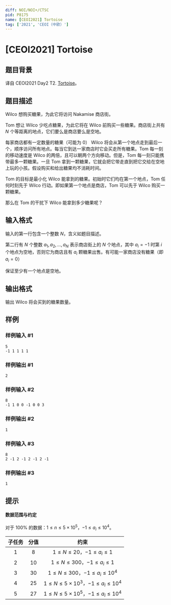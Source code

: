 ```yaml
---
diff: NOI/NOI+/CTSC
pid: P8175
name: [CEOI2021] Tortoise
tag: ['2021', 'CEOI（中欧）']
---
```

# [CEOI2021] Tortoise
## 题目背景

译自 CEOI2021 Day2 T2. [Tortoise](https://hsin.hr/ceoi/competition/ceoi2021_day2_tasks.pdf)。

## 题目描述

Wilco 想购买糖果，为此它将访问 Nakamise 商店街。

Tom 想让 Wilco 少吃点糖果，为此它将在 Wilco 前购买一些糖果。商店街上共有 $N$ 个等距离的地点，它们要么是商店要么是空地。

每家商店都有一定数量的糖果（可能为 $0$） Wilco 将会从第一个地点走到最后一个，顺序访问所有地点。每当它到达一家商店时它会买走所有糖果。Tom 每一刻的移动速度是 Wilco 的两倍，且可以朝两个方向移动。但是，Tom 每一刻只能携带最多一颗糖果。一旦 Tom 拿到一颗糖果，它就会把它带走直到把它交给在空地上玩的小孩。假设购买和给出糖果均不消耗时间。

Tom 的目标是最小化 Wilco 能拿到的糖果。初始时它们均在第一个地点，Tom 任何时刻先于 Wilco 行动。即如果第一个地点是商店，Tom 可以先于 Wilco 购买一颗糖果。

那么在 Tom 的干扰下 Wilco 能拿到多少糖果呢？
## 输入格式

输入的第一行包含一个整数 $N$，含义如题目描述。  

第二行有 $N$ 个整数 $a_1,a_2,\dots,a_N$ 表示商店街上的 $N$ 个地点，其中 $a_i=-1$ 时第 $i$ 个地点为空地，否则它为商店且有 $a_i$ 颗糖果出售。有可能一家商店没有糖果（即 $a_i=0$）

保证至少有一个地点是空地。
## 输出格式

输出 Wilco 将会买到的糖果数量。
## 样例

### 样例输入 #1
```
5
-1 1 1 1 1
```
### 样例输出 #1
```
2
```
### 样例输入 #2
```
8
-1 1 0 0 -1 0 0 3
```
### 样例输出 #2
```
1
```
### 样例输入 #3
```
8
2 -1 2 -1 2 -1 2 -1
```
### 样例输出 #3
```
1
```
## 提示

#### 数据范围与约定

对于 $100\%$ 的数据：$1\leq n \leq 5\times 10^5$，$-1\leq a_i \leq 10^4$。

| 子任务 | 分值 |                       约束                        |
| :----: | :--: | :-----------------------------------------------: |
|  $1$   | $8$  |          $1\leq N\leq 20$，$-1\leq a_i\leq 1$          |
|  $2$   | $10$ |         $1\leq N\leq 300$，$-1\leq a_i\leq 1$          |
|  $3$   | $30$ |     $1\leq N\leq 300$，$-1\leq a_i\leq 10^4$      |
|  $4$   | $25$ | $1\leq N\leq 5\times 10^3$，$-1\leq a_i\leq 10^4$ |
|  $5$   | $27$ | $1\leq N\leq 5\times 10^5$，$-1\leq a_i\leq 10^4$ |
